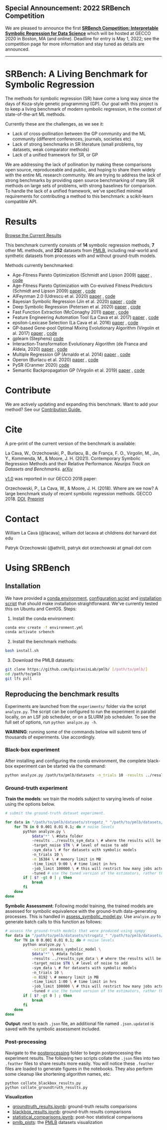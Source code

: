 ## Special Announcement: 2022 SRBench Competition

We are pleased to announce the first [**SRBench Competition: Interpretable Symbolic Regression for Data Science**](https://cavalab.org/srbench/competition-2022) which will be hosted at GECCO 2020 in Boston, MA (and online).
Deadline for entry is May 1, 2022; see the competition page for more information and stay tuned as details are announced.

---

# SRBench: A Living Benchmark for Symbolic Regression

The methods for symbolic regression (SR) have come a long way since the days of Koza-style genetic programming (GP).
Our goal with this project is to keep a living benchmark of modern symbolic regression, in the context of state-of-the-art ML methods.

Currently these are the challenges, as we see it:

- Lack of cross-pollination between the GP community and the ML community (different conferences, journals, societies etc)
- Lack of strong benchmarks in SR literature (small problems, toy datasets, weak comparator methods)
- Lack of a unified framework for SR, or GP

We are addressing the lack of pollination by making these comparisons open source, reproduceable and public, and hoping to share them widely with the entire ML research community.
We are trying to address the lack of strong benchmarks by providing open source benchmarking of many SR methods on large sets of problems, with strong baselines for comparison. 
To handle the lack of a unified framework, we've specified minimal requirements for contributing a method to this benchmark: a scikit-learn compatible API.

# Results

[Browse the Current Results](postprocessing/)

This benchmark currently consists of **14** symbolic regression methods, **7** other ML methods, and **252** datasets from [PMLB](https://github.com/EpistasisLab/penn-ml-benchmarks), including real-world and synthetic datasets from processes with and without ground-truth models.

Methods currently benchmarked:

- Age-Fitness Pareto Optimization (Schmidt and Lipson 2009) 
    [paper](https://dl.acm.org/doi/pdf/10.1145/1830483.1830584)
    , 
    [code](https://github.com/cavalab/ellyn)
- Age-Fitness Pareto Optimization with Co-evolved Fitness Predictors (Schmidt and Lipson 2009) 
    [paper](https://dl.acm.org/doi/pdf/10.1145/1830483.1830584?casa_token=8fAFUrPlfuUAAAAA:u0QJvX-cC8rPtdZri-Jd4ZxcnRSIF_Fu2Vn5n-oXVNu_i71J6ZECx28ucLPOLQY628drsEbg4aFvTw)
    , 
    [code](https://github.com/cavalab/ellyn)
- AIFeynman 2.0 (Udrescu et al. 2020)
    [paper](https://arxiv.org/abs/2006.10782)
    ,
    [code](https://github.com/SJ001/AI-Feynman)
- Bayesian Symbolic Regression (Jin et al. 2020)
    [paper](https://arxiv.org/abs/1910.08892)
    ,
    [code](https://github.com/ying531/MCMC-SymReg)
- Deep Symbolic Regression (Petersen et al. 2020)
    [paper](https://arxiv.org/pdf/1912.04871)
    , 
    [code](https://github.com/brendenpetersen/deep-symbolic-optimization)
- Fast Function Extraction (McConaghy 2011)
    [paper](http://trent.st/content/2011-GPTP-FFX-paper.pdf)
    ,
    [code](https://github.com/natekupp/ffx)
- Feature Engineering Automation Tool (La Cava et al. 2017)
    [paper](https://arxiv.org/abs/1807.00981)
    ,
    [code](https://github.com/lacava/feat)
- epsilon-Lexicase Selection (La Cava et al. 2016)
    [paper](https://arxiv.org/abs/1905.13266)
    ,
    [code](https://github.com/cavalab/ellyn)
- GP-based Gene-pool Optimal Mixing Evolutionary Algorithm (Virgolin et al. 2017)
    [paper](https://dl.acm.org/doi/pdf/10.1145/3071178.3071287?casa_token=CHa8EK_ic5gAAAAA:mOAOCu6CL-jHobGWKD2wco4NbpCyS-XTY5thb1dPPsyUkTkLHzmLMF41MWMGWLyFv1G8n-VFaqmXSw)
    ,
    [code](https://github.com/marcovirgolin/GP-GOMEA/)
- gplearn (Stephens)
    [code](https://github.com/trevorstephens/gplearn)
- Interaction-Transformation Evolutionary Algorithm (de Franca and Aldeia, 2020)
    [paper](https://www.mitpressjournals.org/doi/abs/10.1162/evco_a_00285)
    ,
    [code](https://github.com/folivetti/ITEA/)
- Multiple Regression GP (Arnaldo et al. 2014)
    [paper](https://dl.acm.org/doi/pdf/10.1145/2576768.2598291?casa_token=Oh2e7jDBgl0AAAAA:YmYJhFniOrU0yIhsqrHGzUN_60veH56tfwizre94uImDpYyp9RcadUyv_VZf8gH7v3uo5SxjjIPPUA)
    ,
    [code](https://github.com/flexgp/gp-learners)
- Operon (Burlacu et al. 2020)
    [paper](https://dl.acm.org/doi/pdf/10.1145/3377929.3398099?casa_token=HJgFp342K0sAAAAA:3Xbelm-5YjcIgjMvqLcyoTYdB0wNR0S4bYcQBGUiwOuwqbFfV6YnE8YKGINija_V6wCi6dahvQ3Pxg)
    ,
    [code](https://github.com/heal-research/operon)
- PySR (Cranmer 2020)
    [code](https://github.com/MilesCranmer/PySR)
- Semantic Backpropagation GP (Virgolin et al. 2019)
    [paper](https://dl.acm.org/doi/pdf/10.1145/3321707.3321758?casa_token=v43VobsGalkAAAAA:Vj8S9mHAv-H4tLm_GCL4DJdfW3e5SVUtD6J3gIQh0vrNzM3s6psjl-bwO2NMnxLN0thRJ561OZ0sQA)
    ,
    [code](https://github.com/marcovirgolin/GP-GOMEA)

# Contribute

We are actively updating and expanding this benchmark. 
Want to add your method? 
See our [Contribution Guide.](CONTRIBUTING.md)

# Cite

A pre-print of the current version of the benchmark is available:

La Cava, W., Orzechowski, P., Burlacu, B., de França, F. O., Virgolin, M., Jin, Y., Kommenda, M., & Moore, J. H. (2021). 
Contemporary Symbolic Regression Methods and their Relative Performance. 
_Neurips Track on Datasets and Benchmarks._
[arXiv](https://arxiv.org/abs/2107.14351)

[v1.0](https://github.com/EpistasisLab/regression-benchmark/releases/tag/v1.0) was reported in our GECCO 2018 paper: 

Orzechowski, P., La Cava, W., & Moore, J. H. (2018). 
Where are we now? A large benchmark study of recent symbolic regression methods. 
GECCO 2018. [DOI](https://doi.org/10.1145/3205455.3205539), [Preprint](https://www.researchgate.net/profile/Patryk_Orzechowski/publication/324769381_Where_are_we_now_A_large_benchmark_study_of_recent_symbolic_regression_methods/links/5ae779b70f7e9b837d392dc9/Where-are-we-now-A-large-benchmark-study-of-recent-symbolic-regression-methods.pdf)


# Contact

William La Cava (@lacava), william dot lacava at childrens dot harvard dot edu

Patryk Orzechowski (@athril), patryk dot orzechowski at gmail dot com

# Using SRBench

## Installation

We have provided a [conda environment](environment.yml), [configuration script](configure.sh) and [installation script](install.sh) that should make installation straightforward.
We've currently tested this on Ubuntu and CentOS. 
Steps:

1. Install the conda environment:

```bash
conda env create -f environment.yml
conda activate srbench
```

2. Install the benchmark methods:

```bash
bash install.sh
```

3. Download the PMLB datasets:

```bash
git clone https://github.com/EpistasisLab/pmlb/ [/path/to/pmlb/]
cd /path/to/pmlb
git lfs pull
```

## Reproducing the benchmark results

Experiments are launched from the `experiments/` folder via the script `analyze.py`.
The script can be configured to run the experiment in parallel locally, on an LSF job scheduler, or on a SLURM job scheduler. 
To see the full set of options, run `python analyze.py -h`. 

**WARNING**: running some of the commands below will submit tens of thousands of experiments. 
Use accordingly. 

### Black-box experiment
After installing and configuring the conda environment, the complete black-box experiment can be started via the command:

```bash
python analyze.py /path/to/pmlb/datasets -n_trials 10 -results ../results_blackbox -time_limit 48:00
```

### Ground-truth experiment

**Train the models**: we train the models subject to varying levels of noise using the options below. 

```bash
# submit the ground-truth dataset experiment. 

for data in "/path/to/pmlb/datasets/strogatz_" "/path/to/pmlb/datasets/feynman_" ; do # feynman and strogatz datasets
    for TN in 0 0.001 0.01 0.1; do # noise levels
        python analyze.py \
            $data"*" \ #data folder
            -results ../results_sym_data \ # where the results will be saved
            -target_noise $TN \ # level of noise to add
            -sym_data \ # for datasets with symbolic models
            -n_trials 10 \
            -m 16384 \ # memory limit in MB
            -time_limit 9:00 \ # time limit in hrs
            -job_limit 100000 \ # this will restrict how many jobs actually get submitted.
            -tuned # use the tuned version of the estimators, rather than performing hyperparameter tuning.
        if [ $? -gt 0 ] ; then
            break
        fi
    done
done
```

**Symbolic Assessment**: Following model training, the trained models are assessed for symbolic equivalence with the ground-truth data-generating processes. 
This is handled in [assess_symbolic_model.py](experiment/assess_symbolic_model.py). 
Use `analyze.py` to generate batch calls to this function as follows:

```bash
# assess the ground-truth models that were produced using sympy
for data in "/path/to/pmlb/datasets/strogatz_" "/path/to/pmlb/datasets/feynman_" ; do # feynman and strogatz datasets
    for TN in 0 0.001 0.01 0.1; do # noise levels
        python analyze.py \
            -script assess_symbolic_model \
            $data"*" \ #data folder
            -results ../results_sym_data \ # where the results will be saved
            -target_noise $TN \ # level of noise to add
            -sym_data \ # for datasets with symbolic models
            -n_trials 10 \
            -m 8192 \ # memory limit in MB
            -time_limit 1:00 \ # time limit in hrs
            -job_limit 100000 \ # this will restrict how many jobs actually get submitted.
            -tuned # use the tuned version of the estimators, rather than performing hyperparameter tuning.
        if [ $? -gt 0 ] ; then
            break
        fi
    done
done
```

**Output**: next to each `.json` file, an additional file named `.json.updated` is saved with the symbolic assessment included. 

### Post-processing

Navigate to the [postprocessing](postprocessing) folder to begin postprocessing the experiment results. 
The following two scripts collate the `.json` files into two `.feather` files to share results more easily. 
You will notice these `.feather` files are loaded to generate figures in the notebooks. 
They also perform some cleanup like shortening algorithm names, etc.

```
python collate_blackbox_results.py
python collate_groundtruth_results.py
```

**Visualization**

- [groundtruth_results.ipynb](postprocessing/groundtruth_results.ipynb): ground-truth results comparisons
- [blackbox_results.ipynb](postprocessing/blackbox_results.ipynb): ground-truth results comparisons
- [statistical_comparisons.ipynb](postprocessing/statistical_comparisons.ipynb): post-hoc statistical comparisons
- [pmlb_plots](postprocessing/pmlb_plots.ipynb): the [PMLB](https://github.com/EpistasisLab/pmlb) datasets visualization 

